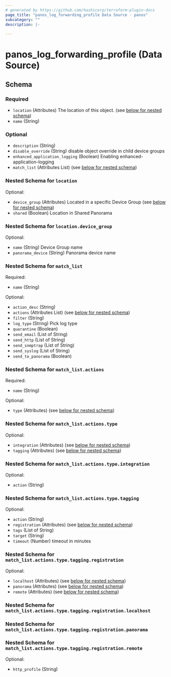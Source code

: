 ```yaml
---
# generated by https://github.com/hashicorp/terraform-plugin-docs
page_title: "panos_log_forwarding_profile Data Source - panos"
subcategory: ""
description: |-
  
---
```


# panos_log_forwarding_profile (Data Source)





<!-- schema generated by tfplugindocs -->
## Schema

### Required

- `location` (Attributes) The location of this object. (see [below for nested schema](#nestedatt--location))
- `name` (String)

### Optional

- `description` (String)
- `disable_override` (String) disable object override in child device groups
- `enhanced_application_logging` (Boolean) Enabling enhanced-application-logging
- `match_list` (Attributes List) (see [below for nested schema](#nestedatt--match_list))

<a id="nestedatt--location"></a>
### Nested Schema for `location`

Optional:

- `device_group` (Attributes) Located in a specific Device Group (see [below for nested schema](#nestedatt--location--device_group))
- `shared` (Boolean) Location in Shared Panorama

<a id="nestedatt--location--device_group"></a>
### Nested Schema for `location.device_group`

Optional:

- `name` (String) Device Group name
- `panorama_device` (String) Panorama device name



<a id="nestedatt--match_list"></a>
### Nested Schema for `match_list`

Required:

- `name` (String)

Optional:

- `action_desc` (String)
- `actions` (Attributes List) (see [below for nested schema](#nestedatt--match_list--actions))
- `filter` (String)
- `log_type` (String) Pick log type
- `quarantine` (Boolean)
- `send_email` (List of String)
- `send_http` (List of String)
- `send_snmptrap` (List of String)
- `send_syslog` (List of String)
- `send_to_panorama` (Boolean)

<a id="nestedatt--match_list--actions"></a>
### Nested Schema for `match_list.actions`

Required:

- `name` (String)

Optional:

- `type` (Attributes) (see [below for nested schema](#nestedatt--match_list--actions--type))

<a id="nestedatt--match_list--actions--type"></a>
### Nested Schema for `match_list.actions.type`

Optional:

- `integration` (Attributes) (see [below for nested schema](#nestedatt--match_list--actions--type--integration))
- `tagging` (Attributes) (see [below for nested schema](#nestedatt--match_list--actions--type--tagging))

<a id="nestedatt--match_list--actions--type--integration"></a>
### Nested Schema for `match_list.actions.type.integration`

Optional:

- `action` (String)


<a id="nestedatt--match_list--actions--type--tagging"></a>
### Nested Schema for `match_list.actions.type.tagging`

Optional:

- `action` (String)
- `registration` (Attributes) (see [below for nested schema](#nestedatt--match_list--actions--type--tagging--registration))
- `tags` (List of String)
- `target` (String)
- `timeout` (Number) timeout in minutes

<a id="nestedatt--match_list--actions--type--tagging--registration"></a>
### Nested Schema for `match_list.actions.type.tagging.registration`

Optional:

- `localhost` (Attributes) (see [below for nested schema](#nestedatt--match_list--actions--type--tagging--registration--localhost))
- `panorama` (Attributes) (see [below for nested schema](#nestedatt--match_list--actions--type--tagging--registration--panorama))
- `remote` (Attributes) (see [below for nested schema](#nestedatt--match_list--actions--type--tagging--registration--remote))

<a id="nestedatt--match_list--actions--type--tagging--registration--localhost"></a>
### Nested Schema for `match_list.actions.type.tagging.registration.localhost`


<a id="nestedatt--match_list--actions--type--tagging--registration--panorama"></a>
### Nested Schema for `match_list.actions.type.tagging.registration.panorama`


<a id="nestedatt--match_list--actions--type--tagging--registration--remote"></a>
### Nested Schema for `match_list.actions.type.tagging.registration.remote`

Optional:

- `http_profile` (String)
